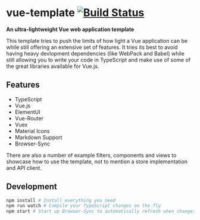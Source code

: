 # vue-template [![Build Status](https://travis-ci.org/SierraSoftworks/vue-template.svg?branch=master)](https://travis-ci.org/SierraSoftworks/vue-template)
**An ultra-lightweight Vue web application template**

This template tries to push the limits of how light a Vue application can
be while still offering an extensive set of features. It tries its best to
avoid having heavy devlopment dependencies (like WebPack and Babel) while
still allowing you to write your code in TypeScript and make use of some of
the great libraries available for Vue.js.

## Features
 - TypeScript
 - Vue.js
 - ElementUI
 - Vue-Router
 - Vuex
 - Material Icons
 - Markdown Support
 - Browser-Sync

There are also a number of example filters, components and views to showcase
how to use the template, not to mention a store implementation and API client.

## Development
```bash
npm install # Install everything you need
npm run watch # Compile your TypeScript changes on the fly
npm start # Start up Browser-Sync to automatically refresh when changes are made
```
